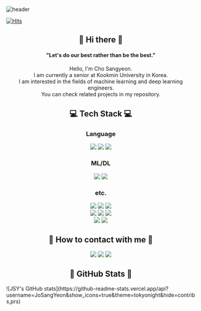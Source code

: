 <!--
**JoSangYeon/JoSangYeon** is a ✨ _special_ ✨ repository because its `README.md` (this file) appears on your GitHub profile.

Here are some ideas to get you started:

- 🔭 I’m currently working on ...
- 🌱 I’m currently learning ...
- 👯 I’m looking to collaborate on ...
- 🤔 I’m looking for help with ...
- 💬 Ask me about ...
- 📫 How to reach me: ...
- 😄 Pronouns: ...
- ⚡ Fun fact: ...
-->
![header](https://capsule-render.vercel.app/api?type=waving&color=0:123456,100:9CCFFF&height=246&section=header&text=SangYeon%20Jo&fontSize=90&fontColor=BFCFFF)

[![Hits](https://hits.seeyoufarm.com/api/count/incr/badge.svg?url=https%3A%2F%2Fgithub.com%2FJoSangYeon&count_bg=%2379C83D&title_bg=%23555555&icon=&icon_color=%23E7E7E7&title=hits&edge_flat=false)](https://hits.seeyoufarm.com)

<h2 align="center">👋 Hi there 👋</h2>
<div align="center">
 <h4>"Let's do our best rather than be the best."</h4>

 Hello, I'm Cho Sangyeon.<br>
I am currently a senior at Kookmin University in Korea.<br>
I am interested in the fields of machine learning and deep learning engineers.<br>
You can check related projects in my repository.
</div>

<h2 align="center">💻 Tech Stack 💻</h2>
<h3 align="center">Language</h3>
<p align="center">
 <img src="https://img.shields.io/badge/-Python-brightgreen?style=flat-square&logo=python&logoColor=white"/>
 <img src="https://img.shields.io/badge/-Java-yellowgreen?style=flat-square&logo=java&logoColor=white"/>
 <img src="https://img.shields.io/badge/-C%2FC%2B%2B-informational?style=flat-square&logo=C%2B%2B&logoColor=white"/>
</p>
<h3 align="center">ML/DL</h3>
<p align="center">
 <img src="https://img.shields.io/badge/-PyTorch-orange?style=flat-square&logo=Pytorch&logoColor=white"/>
 <img src="https://img.shields.io/badge/-TensorFlow-critical?style=flat-square&logo=Tensorflow&logoColor=white"/>
</p>
<h3 align="center">etc.</h3>
<p align="center">
 <img src="https://img.shields.io/badge/-SQL-lightgrey?style=flat-square&logo=MySQL&logoColor=white"/>
 <img src="https://img.shields.io/badge/-Scala-lightgrey?style=flat-square&logo=Scala&logoColor=white"/>
 <img src="https://img.shields.io/badge/-Unity-lightgrey?style=flat-square&logo=Unity&logoColor=white"/>
 <br>
 <img src="https://img.shields.io/badge/-VS Code-blueviolet?style=flat-square&logo=Visual Studio Code&logoColor=white"/>
 <img src="https://img.shields.io/badge/-JetBrains Editor-ff69b4?style=flat-square&logo=JetBrains&logoColor=white"/>
 <img src="https://img.shields.io/badge/-Eclipse-0500A1?style=flat-square&logo=Eclipse IDE&logoColor=white"/>
 <br>
 <img src="https://img.shields.io/badge/-Windows-4CADF7?style=flat-square&logo=Windows&logoColor=white"/>
 <img src="https://img.shields.io/badge/-Ubuntu-CAE422?style=flat-square&logo=Ubuntu&logoColor=white"/>
</p>

<h2 align="center">📱 How to contact with me 📱</h2>
<p align="center">
 <a href="mailto:whtkddus98@gmail.com"><img src="https://img.shields.io/badge/-Gmail-red?style=flat-square&logo=Gmail&logoColor=white"/></a>
 <a href="mailto:whtkddus98@kookmin.ac.kr"><img src="https://img.shields.io/badge/-School Mail-0EE957?style=flat-square&logo=Angular Universal&logoColor=white"/></a>
 <a href="https://jsy-coding-blog.tistory.com/"><img src="https://img.shields.io/badge/-BLOG-CEF54D?style=flat-square&logo=Storyblok&logoColor=white"/></a>
</p>

<h2 align="center">🌟 GitHub Stats 🌟</h2>
 ![JSY's GitHub stats](https://github-readme-stats.vercel.app/api?username=JoSangYeon&show_icons=true&theme=tokyonight&hide=contribs,prs)
